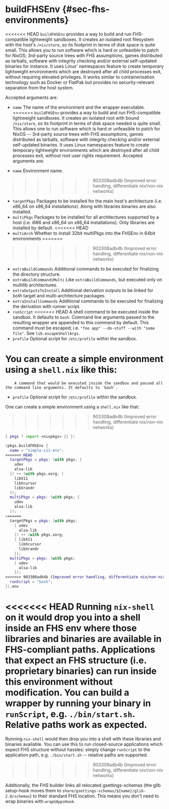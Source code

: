 # buildFHSEnv {#sec-fhs-environments}

<<<<<<< HEAD
`buildFHSEnv` provides a way to build and run FHS-compatible lightweight sandboxes. It creates an isolated root filesystem with the host's `/nix/store`, so its footprint in terms of disk space is quite small. This allows you to run software which is hard or unfeasible to patch for NixOS; 3rd-party source trees with FHS assumptions, games distributed as tarballs, software with integrity checking and/or external self-updated binaries for instance.
It uses Linux' namespaces feature to create temporary lightweight environments which are destroyed after all child processes exit, without requiring elevated privileges. It works similar to containerisation technology such as Docker or FlatPak but provides no security-relevant separation from the host system.

Accepted arguments are:

- `name`
        The name of the environment and the wrapper executable.
=======
`buildFHSEnv` provides a way to build and run FHS-compatible lightweight sandboxes. It creates an isolated root with bound `/nix/store`, so its footprint in terms of disk space needed is quite small. This allows one to run software which is hard or unfeasible to patch for NixOS -- 3rd-party source trees with FHS assumptions, games distributed as tarballs, software with integrity checking and/or external self-updated binaries. It uses Linux namespaces feature to create temporary lightweight environments which are destroyed after all child processes exit, without root user rights requirement. Accepted arguments are:

- `name`
        Environment name.
>>>>>>> 903308adb4b (Improved error handling, differentiate nix/non-nix networks)
- `targetPkgs`
        Packages to be installed for the main host's architecture (i.e. x86_64 on x86_64 installations). Along with libraries binaries are also installed.
- `multiPkgs`
        Packages to be installed for all architectures supported by a host (i.e. i686 and x86_64 on x86_64 installations). Only libraries are installed by default.
<<<<<<< HEAD
- `multiArch`
        Whether to install 32bit multiPkgs into the FHSEnv in 64bit environments
=======
>>>>>>> 903308adb4b (Improved error handling, differentiate nix/non-nix networks)
- `extraBuildCommands`
        Additional commands to be executed for finalizing the directory structure.
- `extraBuildCommandsMulti`
        Like `extraBuildCommands`, but executed only on multilib architectures.
- `extraOutputsToInstall`
        Additional derivation outputs to be linked for both target and multi-architecture packages.
- `extraInstallCommands`
        Additional commands to be executed for finalizing the derivation with runner script.
- `runScript`
<<<<<<< HEAD
        A shell command to be executed inside the sandbox. It defaults to `bash`. Command line arguments passed to the resulting wrapper are appended to this command by default.
        This command must be escaped; i.e. `"foo app" --do-stuff --with "some file"`. See `lib.escapeShellArgs`.
- `profile`
        Optional script for `/etc/profile` within the sandbox.

You can create a simple environment using a `shell.nix` like this:
=======
        A command that would be executed inside the sandbox and passed all the command line arguments. It defaults to `bash`.
- `profile`
        Optional script for `/etc/profile` within the sandbox.

One can create a simple environment using a `shell.nix` like that:
>>>>>>> 903308adb4b (Improved error handling, differentiate nix/non-nix networks)

```nix
{ pkgs ? import <nixpkgs> {} }:

(pkgs.buildFHSEnv {
  name = "simple-x11-env";
<<<<<<< HEAD
  targetPkgs = pkgs: (with pkgs; [
    udev
    alsa-lib
  ]) ++ (with pkgs.xorg; [
    libX11
    libXcursor
    libXrandr
  ]);
  multiPkgs = pkgs: (with pkgs; [
    udev
    alsa-lib
  ]);
=======
  targetPkgs = pkgs: (with pkgs;
    [ udev
      alsa-lib
    ]) ++ (with pkgs.xorg;
    [ libX11
      libXcursor
      libXrandr
    ]);
  multiPkgs = pkgs: (with pkgs;
    [ udev
      alsa-lib
    ]);
>>>>>>> 903308adb4b (Improved error handling, differentiate nix/non-nix networks)
  runScript = "bash";
}).env
```

<<<<<<< HEAD
Running `nix-shell` on it would drop you into a shell inside an FHS env where those libraries and binaries are available in FHS-compliant paths. Applications that expect an FHS structure (i.e. proprietary binaries) can run inside this environment without modification.
You can build a wrapper by running your binary in `runScript`, e.g. `./bin/start.sh`. Relative paths work as expected.
=======
Running `nix-shell` would then drop you into a shell with these libraries and binaries available. You can use this to run closed-source applications which expect FHS structure without hassles: simply change `runScript` to the application path, e.g. `./bin/start.sh` -- relative paths are supported.
>>>>>>> 903308adb4b (Improved error handling, differentiate nix/non-nix networks)

Additionally, the FHS builder links all relocated gsettings-schemas (the glib setup-hook moves them to `share/gsettings-schemas/${name}/glib-2.0/schemas`) to their standard FHS location. This means you don't need to wrap binaries with `wrapGAppsHook`.

